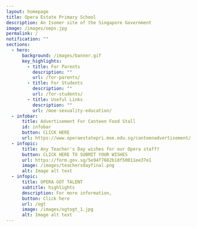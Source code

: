 ```yaml
---
layout: homepage
title: Opera Estate Primary School
description: An Isomer site of the Singapore Government
image: /images/oeps.jpg
permalink: /
notification: ""
sections:
  - hero:
      background: /images/banner.gif
      key_highlights:
        - title: For Parents
          description: ""
          url: /for-parents/
        - title: For Students
          description: ""
          url: /for-students/
        - title: Useful Links
          description: ""
          url: /moe-sexuality-education/
  - infobar:
      title: Advertisement For Canteen Food Stall
      id: infobar
      button: CLICK HERE
      url: https://www.operaestatepri.moe.edu.sg/canteenadvertisement/
  - infopic:
      title: Any Teacher's Day wishes for our Opera staff?
      button: CLICK HERE TO SUBMIT YOUR WISHES
      url: https://form.gov.sg/5e94f7682b18f50011ee37e1
      image: /images/teachersdayfinal.png
      alt: Image alt text
  - infopic:
      title: OPERA GOT TALENT
      subtitle: highlights
      description: For more information,
      button: Click here
      url: /ogt
      image: /images/ogtogt_1.jpg
      alt: Image alt text
---
```

